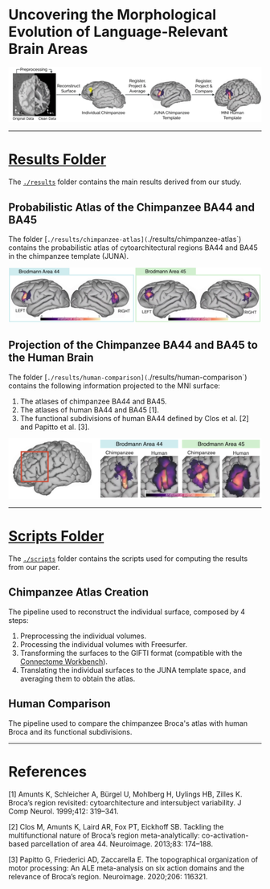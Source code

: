 # Uncovering the Morphological Evolution of Language-Relevant Brain Areas

![](./images/pipeline.png)

---

# [Results Folder](./results/)
The [`./results`](./results/) folder contains the main results derived from our study.

## Probabilistic Atlas of the Chimpanzee BA44 and BA45
The folder [`./results/chimpanzee-atlas](`./results/chimpanzee-atlas`) contains the probabilistic atlas of cytoarchitectural regions BA44 and BA45 in the chimpanzee template (JUNA).

![](./images/chimp-atlas.png)


## Projection of the Chimpanzee BA44 and BA45 to the Human Brain

The folder [`./results/human-comparison](`./results/human-comparison`) contains the following information projected to the MNI surface:
1. The atlases of chimpanzee BA44 and BA45.
2. The atlases of human BA44 and BA45 [1].
3. The functional subdivisions of human BA44 defined by Clos et al. [2] and Papitto et al. [3].

![](./images/comparison.png)


---


# [Scripts Folder](./scripts)
The [`./scripts`](./scripts/) folder contains the scripts used for computing the results from our paper.

## Chimpanzee Atlas Creation
The pipeline used to reconstruct the individual surface, composed by 4 steps:
1. Preprocessing the individual volumes.
2. Processing the individual volumes with Freesurfer.
3. Transforming the surfaces to the GIFTI format (compatible with the [Connectome Workbench](https://www.humanconnectome.org/software/connectome-workbench)).
4. Translating the individual surfaces to the JUNA template space, and averaging them to obtain the atlas.

## Human Comparison
The pipeline used to compare the chimpanzee Broca's atlas with human Broca and its functional subdivisions.

--- 

# References

[1] Amunts K, Schleicher A, Bürgel U, Mohlberg H, Uylings HB, Zilles K. Broca’s region revisited: cytoarchitecture and intersubject variability. J Comp Neurol. 1999;412: 319–341.

[2] Clos M, Amunts K, Laird AR, Fox PT, Eickhoff SB. Tackling the multifunctional nature of Broca’s region meta-analytically: co-activation-based parcellation of area 44. Neuroimage. 2013;83: 174–188.

[3] Papitto G, Friederici AD, Zaccarella E. The topographical organization of motor processing: An ALE meta-analysis on six action domains and the relevance of Broca’s region. Neuroimage. 2020;206: 116321.
